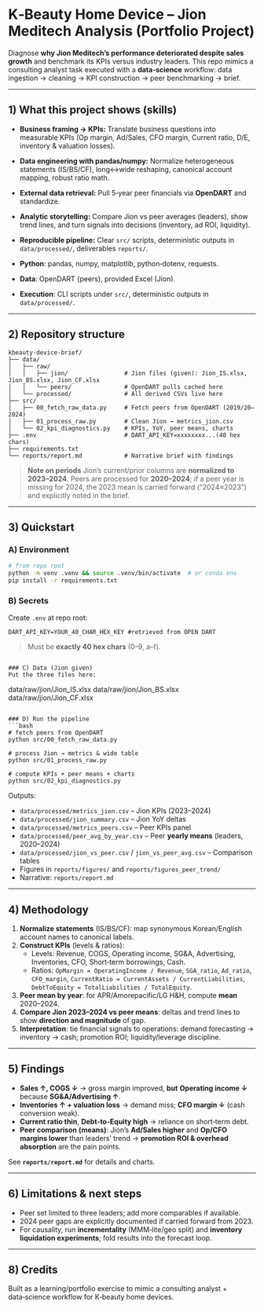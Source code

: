 # K‑Beauty Home Device – Jion Meditech Analysis (Portfolio Project)

Diagnose **why Jion Meditech’s performance deteriorated despite sales growth** and benchmark its KPIs versus industry leaders. This repo mimics a consulting analyst task executed with a **data‑science** workflow: data ingestion → cleaning → KPI construction → peer benchmarking → brief.

---

## 1) What this project shows (skills)
- **Business framing → KPIs:** Translate business questions into measurable KPIs (Op margin, Ad/Sales, CFO margin, Current ratio, D/E, inventory & valuation losses).
- **Data engineering with pandas/numpy:** Normalize heterogeneous statements (IS/BS/CF), long↔wide reshaping, canonical account mapping, robust ratio math.
- **External data retrieval:** Pull 5‑year peer financials via **OpenDART** and standardize.
- **Analytic storytelling:** Compare Jion vs peer averages (leaders), show trend lines, and turn signals into decisions (inventory, ad ROI, liquidity).
- **Reproducible pipeline:** Clear `src/` scripts, deterministic outputs in `data/processed/`, deliverables `reports/`.


- **Python**: pandas, numpy, matplotlib, python‑dotenv, requests.
- **Data**: OpenDART (peers), provided Excel (Jion).
- **Execution**: CLI scripts under `src/`, deterministic outputs in `data/processed/`.
---

## 2) Repository structure

```
kbeauty-device-brief/
├── data/
│   ├── raw/
│   │   ├── jion/                # Jion files (given): Jion_IS.xlsx, Jion_BS.xlsx, Jion_CF.xlsx
│   │   └── peers/               # OpenDART pulls cached here
│   └── processed/               # All derived CSVs live here
├── src/
│   ├── 00_fetch_raw_data.py     # Fetch peers from OpenDART (2019/20–2024)
│   ├── 01_process_raw.py        # Clean Jion → metrics_jion.csv
│   └── 02_kpi_diagnostics.py    # KPIs, YoY, peer means, charts
├── .env                         # DART_API_KEY=xxxxxxxx...(40 hex chars)
├── requirements.txt
└── reports/report.md            # Narrative brief with findings
```

> **Note on periods**
> Jion’s current/prior columns are **normalized to 2023–2024**. Peers are processed for **2020–2024**; if a peer year is missing for 2024, the 2023 mean is carried forward (“2024≈2023”) and explicitly noted in the brief.

---

## 3) Quickstart

### A) Environment
```bash
# from repo root
python -m venv .venv && source .venv/bin/activate  # or conda env
pip install -r requirements.txt
```

### B) Secrets
Create `.env` at repo root:
```
DART_API_KEY=YOUR_40_CHAR_HEX_KEY #retrieved from OPEN DART
```
> Must be **exactly 40 hex chars** (0–9, a–f).

```

### C) Data (Jion given)
Put the three files here:
```
data/raw/jion/Jion_IS.xlsx
data/raw/jion/Jion_BS.xlsx
data/raw/jion/Jion_CF.xlsx
```

### D) Run the pipeline
```bash
# fetch peers from OpenDART
python src/00_fetch_raw_data.py

# process Jion → metrics & wide table
python src/01_process_raw.py

# compute KPIs + peer means + charts
python src/02_kpi_diagnostics.py
```

Outputs:
- `data/processed/metrics_jion.csv` – Jion KPIs (2023–2024)
- `data/processed/jion_summary.csv` – Jion YoY deltas
- `data/processed/metrics_peers.csv` – Peer KPIs panel
- `data/processed/peer_avg_by_year.csv` – Peer **yearly means** (leaders, 2020–2024)
- `data/processed/jion_vs_peer.csv` / `jion_vs_peer_avg.csv` – Comparison tables
- Figures in `reports/figures/` and `reports/figures_peer_trend/`
- Narrative: `reports/report.md`

---

## 4) Methodology

1) **Normalize statements** (IS/BS/CF): map synonymous Korean/English account names to canonical labels.
2) **Construct KPIs** (levels & ratios):
   - Levels: Revenue, COGS, Operating income, SG&A, Advertising, Inventories, CFO, Short‑term borrowings, Cash.
   - Ratios: `OpMargin = OperatingIncome / Revenue`, `SGA_ratio`, `Ad_ratio`, `CFO_margin`,
     `CurrentRatio = CurrentAssets / CurrentLiabilities`, `DebtToEquity = TotalLiabilities / TotalEquity`.
3) **Peer mean by year**: for APR/Amorepacific/LG H&H, compute **mean** 2020–2024.
4) **Compare Jion 2023–2024 vs peer means**: deltas and trend lines to show **direction and magnitude** of gap.
5) **Interpretation**: tie financial signals to operations: demand forecasting → inventory → cash; promotion ROI; liquidity/leverage discipline.

---

## 5) Findings

- **Sales ↑, COGS ↓** → gross margin improved, **but** **Operating income ↓** because **SG&A/Advertising ↑**.
- **Inventories ↑ + valuation loss** → demand miss; **CFO margin ↓** (cash conversion weak).
- **Current ratio thin**, **Debt‑to‑Equity high** → reliance on short‑term debt.
- **Peer comparison (means)**: Jion’s **Ad/Sales higher** and **Op/CFO margins lower** than leaders’ trend → **promotion ROI & overhead absorption** are the pain points.

See **`reports/report.md`** for details and charts.

---

## 6) Limitations & next steps

- Peer set limited to three leaders; add more comparables if available.
- 2024 peer gaps are explicitly documented if carried forward from 2023.
- For causality, run **incrementality** (MMM‑lite/geo split) and **inventory liquidation experiments**; fold results into the forecast loop.

---

## 8) Credits

Built as a learning/portfolio exercise to mimic a consulting analyst + data‑science workflow for K‑beauty home devices.
